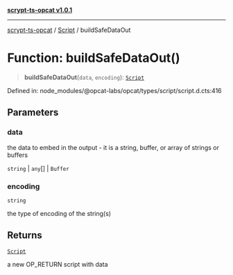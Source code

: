 [**scrypt-ts-opcat v1.0.1**](../../../README.md)

***

[scrypt-ts-opcat](../../../README.md) / [Script](../README.md) / buildSafeDataOut

# Function: buildSafeDataOut()

> **buildSafeDataOut**(`data`, `encoding`): [`Script`](../../../classes/Script.md)

Defined in: node\_modules/@opcat-labs/opcat/types/script/script.d.cts:416

## Parameters

### data

the data to embed in the output - it is a string, buffer, or array of strings or buffers

`string` | `any`[] | `Buffer`

### encoding

`string`

the type of encoding of the string(s)

## Returns

[`Script`](../../../classes/Script.md)

a new OP_RETURN script with data

